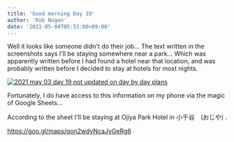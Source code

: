 ```yaml
---
title: 'Good morning Day 19'
author: 'Rob Nugen'
date: '2021-05-04T05:53:00+09:00'
---
```


Well it looks like someone didn't do their job... The text written in the screenshots says I'll be staying somewhere near a park... Which was apparently written before I had found a hotel near that location, and was probably written before I decided to stay at hotels for most nights.

[![2021 may 03 day 19 not updated on day by day plans](//b.robnugen.com/quests/walk-to-niigata/2021/en_route/day-19/thumbs/2021_may_03_day_19_not_updated_on_day_by_day_plans.png)](//b.robnugen.com/quests/walk-to-niigata/2021/en_route/day-19/2021_may_03_day_19_not_updated_on_day_by_day_plans.png)

Fortunately, I do have access to this information on my phone via the magic of Google Sheets...

According to the sheet I'll be staying at Ojiya Park Hotel in 小千谷　(おじや) .

https://goo.gl/maps/qon2wdyNcaJyGeRg6
